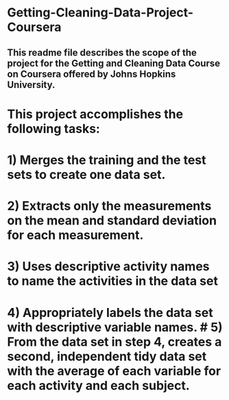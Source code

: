 # Getting-Cleaning-Data-Project-Coursera


## This readme file describes the scope of the project for the Getting and Cleaning Data Course on Coursera offered by Johns Hopkins University.

# This project accomplishes the following tasks:

# 1) Merges the training and the test sets to create one data set.
# 2) Extracts only the measurements on the mean and standard deviation for each measurement. 
# 3) Uses descriptive activity names to name the activities in the data set
# 4) Appropriately labels the data set with descriptive variable names. # 5) From the data set in step 4, creates a second, independent tidy data set with the average of each variable for each activity and each subject.